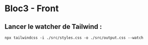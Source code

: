 # Bloc3 - Front

## Lancer le watcher de Tailwind : 
`npx tailwindcss -i ./src/styles.css -o ./src/output.css --watch`
